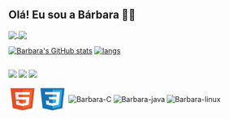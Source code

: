 ## Olá! Eu sou a Bárbara 👋🏻 
<div> 
<a href="https://github.com/bmsampaio/github-readme-stats">
  <img height="180cm"  align="center" src="https://github-readme-stats.vercel.app/api?username=bmsampaio&show_icons=true&theme=dracula" />
</a>
<a href="https://github.com/bmsampaio/convoychat">
  <img  height="180cm" align="center" src="https://github-readme-stats.vercel.app/api/top-langs/?username=bmsampaio&theme=dracula&layout=compact" />
</a>
 </div>


[![Barbara's GitHub stats](https://github-readme-stats.vercel.app/api?username=bmsampaio&show_icons=true&theme=dracula)](https://github.com/bmsampaio/github-readme-stats) [![langs](https://github-readme-stats.vercel.app/api/top-langs/?username=bmsampaio&theme=dracula&layout=compact)](https://github.com/bmsampaio/github-readme-stats)
 
##
  <div> 
  <a href="https://instagram.com/b.m.sampaio" target="_blank"><img src="https://img.shields.io/badge/-Instagram-%23E4405F?style=for-the-badge&logo=instagram&logoColor=white" target="_blank"></a> 
  <a href = "mailto:barbaramsampaio49@gmail.com"><img src="https://img.shields.io/badge/-Gmail-%23333?style=for-the-badge&logo=gmail&logoColor=white" target="_blank"></a>
  <a href="https://www.linkedin.com/in/barbaramsampaio" target="_blank"><img src="https://img.shields.io/badge/-LinkedIn-%230077B5?style=for-the-badge&logo=linkedin&logoColor=white" target="_blank"></a> 
  </div>
<div style="display: inline_block"><br>
  <img align="center" alt="Barbara-HTML" height="45" width="55" src="https://raw.githubusercontent.com/devicons/devicon/master/icons/html5/html5-original.svg">
  <img align="center" alt="Barbara-CSS" height="45" width="55" src="https://raw.githubusercontent.com/devicons/devicon/master/icons/css3/css3-original.svg">
  <img align="center" alt="Barbara-C" height="45" width="55" src="https://cdn.jsdelivr.net/gh/devicons/devicon/icons/c/c-original.svg">
  <img align="center" alt="Barbara-java" height="45" width="55" src="https://cdn.jsdelivr.net/gh/devicons/devicon/icons/java/java-original.svg">
  <img align="center" alt="Barbara-linux" height="45" width="55" src="https://cdn.jsdelivr.net/gh/devicons/devicon/icons/linux/linux-original.svg" >
</div>
